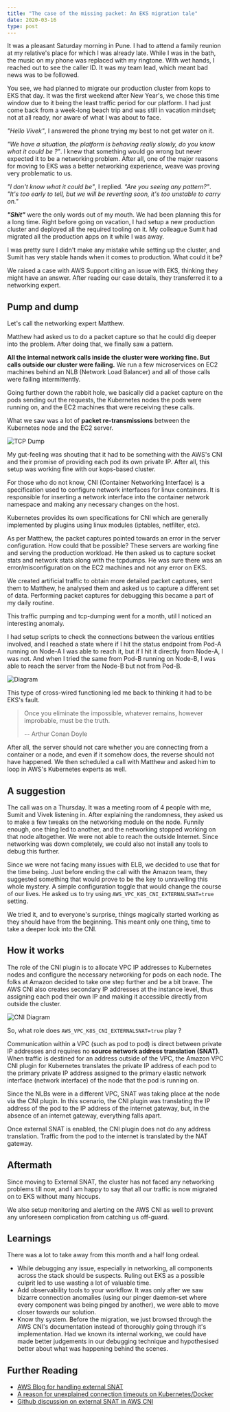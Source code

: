 ```yaml
---
title: "The case of the missing packet: An EKS migration tale"
date: 2020-03-16
type: post
---
```


It was a pleasant Saturday morning in Pune.  I had to attend a family reunion at my relative's place for which I was already late. While I was in the bath, the music on my phone was replaced with my ringtone. With wet hands, I reached out to see the caller ID. It was my team lead, which meant bad news was to be followed.

You see, we had planned to migrate our production cluster from kops to EKS that day. It was the first weekend after New Year's, we chose this time window due to it being the least traffic period for our platform. I had just come back from a week-long beach trip and was still in vacation mindset; not at all ready, nor aware of what I was about to face.

*"Hello Vivek"*, I answered the phone trying my best to not get water on it.

*"We have a situation, the platform is behaving really slowly, do you know what it could be ?"*. I knew that something would go wrong but never expected it to be a networking problem. After all, one of the major reasons for moving to EKS was a better networking experience, weave was proving very problematic to us.

*"I don't know what it could be"*, I replied. *"Are you seeing any pattern?"*.  *"It's too early to tell, but we will be reverting soon, it's too unstable to carry on."*

***"Shit"*** were the only words out of my mouth. We had been planning this for a long time. Right before going on vacation, I had setup a new production cluster and deployed all the required tooling on it. My colleague Sumit had migrated all the production apps on it while I was away.

I was pretty sure I didn't make any mistake while setting up the cluster, and Sumit has very stable hands when it comes to production. What could it be?

We raised a case with AWS Support citing an issue with EKS, thinking they might have an answer. After reading our case details, they transferred it to a networking expert.

## Pump and dump

Let's call the networking expert Matthew.

Matthew had asked us to do a packet capture so that he could dig deeper into the problem. After doing that, we finally saw a pattern.

**All the internal network calls inside the cluster were working fine. But calls outside our cluster were failing.** We run a few microservices on EC2 machines behind an NLB (Network Load Balancer) and all of those calls were failing intermittently.

Going further down the rabbit hole, we basically did a packet capture on the pods sending out the requests, the Kubernetes nodes the pods were running on, and the EC2 machines that were receiving these calls.

What we saw was a lot of **packet re-transmissions** between the Kubernetes node and the EC2 server.

![TCP Dump](/images/tcpdump-screenshot.png)

My gut-feeling was shouting that it had to be something with the AWS's CNI and their promise of providing each pod its own private IP. After all, this setup was working fine with our kops-based cluster.

For those who do not know, CNI (Container Networking Interface) is a specification used to configure network interfaces for linux containers. It is responsible for inserting a network interface into the container network namespace and making any necessary changes on the host.

Kubernetes provides its own specifications for CNI which are generally implemented by plugins using linux modules (iptables, netfilter, etc).

As per Matthew, the packet captures pointed towards an error in the server configuration. How could that be possible? These servers are working fine and serving the production workload. He then asked us to capture socket stats and network stats along with the tcpdumps. He was sure there was an error/misconfiguration on the EC2 machines and not any error on EKS.

We created artificial traffic to obtain more detailed packet captures, sent them to Matthew, he analysed them and asked us to capture a different set of data. Performing packet captures for debugging this became a part of my daily routine.

This traffic pumping and tcp-dumping went for a month, util I noticed an interesting anomaly.

I had setup scripts to check the connections between the various entities involved, and I reached a state where if I hit the status endpoint from Pod-A running on Node-A I was able to reach it, but if I hit it directly from Node-A, I was not. And when I tried the same from Pod-B running on Node-B, I was able to reach the server from the Node-B but not from Pod-B.

![Diagram](/images/node-container-connection.png)

This type of cross-wired functioning led me back to thinking it had to be EKS's fault.

> Once you eliminate the impossible, whatever remains, however improbable, must be the truth.
>
> -- Arthur Conan Doyle

After all, the server should not care whether you are connecting from a container or a node, and even if it somehow does, the reverse should not have happened. We then scheduled a call with Matthew and asked him to loop in AWS's Kubernetes experts as well.

## A suggestion

The call was on a Thursday. It was a meeting room of 4 people with me, Sumit and Vivek listening in. After explaining the randomness, they asked us to make a few tweaks on the networking module on the node. Funnily enough, one thing led to another, and the networking stopped working on that node altogether. We were not able to reach the outside Internet. Since networking was down completely, we could also not install any tools to debug this further.

Since we were not facing many issues with ELB, we decided to use that for the time being. Just before ending the call with the Amazon team, they suggested something that would prove to be the key to unravelling this whole mystery. A simple configuration toggle that would change the course of our lives. He asked us to try using `AWS_VPC_K8S_CNI_EXTERNALSNAT=true` setting.

We tried it, and to everyone's surprise, things magically started working as they should have from the beginning. This meant only one thing, time to take a deeper look into the CNI.

## How it works

The role of the CNI plugin is to allocate VPC IP addresses to Kubernetes nodes and configure the necessary networking for pods on each node. The folks at Amazon decided to take one step further and be a bit brave. The AWS CNI also creates secondary IP addresses at the instance level, thus assigning each pod their own IP and making it accessible directly from outside the cluster.


![CNI Diagram](/images/aws-eks-diagram.png)

So, what role does `AWS_VPC_K8S_CNI_EXTERNALSNAT=true` play ?

Communication within a VPC (such as pod to pod) is direct between private IP addresses and requires no **source network address translation (SNAT)**. When traffic is destined for an address outside of the VPC, the Amazon VPC CNI plugin for Kubernetes translates the private IP address of each pod to the primary private IP address assigned to the primary elastic network interface (network interface) of the node that the pod is running on.

Since the NLBs were in a different VPC, SNAT was taking place at the node via the CNI plugin. In this scenario, the CNI plugin was translating the IP address of the pod to the IP address of  the internet gateway, but, in the absence of an internet gateway, everything falls apart.

Once external SNAT is enabled, the CNI plugin does not do any address translation. Traffic from the pod to the internet is translated by the NAT gateway.

## Aftermath

Since moving to External SNAT, the cluster has not faced any networking problems till now, and I am happy to say that all our traffic is now migrated on to EKS without many hiccups.

We also setup monitoring and alerting on the AWS CNI as well to prevent any unforeseen complication from catching us off-guard.

## Learnings

There was a lot to take away from this month and a half long ordeal.

- While debugging any issue, especially in networking, all components across the stack should be suspects. Ruling out EKS as a possible culprit led to use wasting a lot of valuable time.
- Add observability tools to your workflow. It was only after we saw bizarre connection anomalies (using our pinger daemon-set where every component was being pinged by another), we were able to move closer towards our solution.
- Know thy system. Before the migration, we just browsed through the AWS CNI's documentation instead of thoroughly going through it's implementation. Had we known its internal working, we could have made better judgements in our debugging technique and hypothesised better about what was happening behind the scenes.

## Further Reading

- [AWS Blog for handling external SNAT](https://docs.aws.amazon.com/eks/latest/userguide/external-snat.html)
- [A reason for unexplained connection timeouts on Kubernetes/Docker](https://tech.xing.com/a-reason-for-unexplained-connection-timeouts-on-kubernetes-docker-abd041cf7e02)
- [Github discussion on external SNAT in AWS CNI](https://github.com/awsdocs/amazon-eks-user-guide/pull/53)
